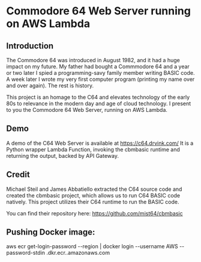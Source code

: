 # Commodore 64 Web Server running on AWS Lambda

## Introduction

The Commodore 64 was introduced in August 1982, and it had a huge impact on my future. My father had bought a Commmodore 64 and a year or two later I spied a programming-savy family member writing BASIC code. A week later I wrote my very first computer program (printing my name over and over again). The rest is history.

This project is an homage to the C64 and elevates technology of the early 80s to relevance in the modern day and age of cloud technology. I present to you the Commodore 64 Web Server, running on AWS Lambda.

## Demo

A demo of the C64 Web Server is available at https://c64.drvink.com/
It is a Python wrapper Lambda Function, invoking the cbmbasic runtime and returning the output, backed by API Gateway.

## Credit

Michael Steil and James Abbatiello extracted the C64 source code and created the cbmbasic project, which allows us to run C64 BASIC code natively.
This project utilizes their C64 runtime to run the BASIC code.

You can find their repository here: https://github.com/mist64/cbmbasic

## Pushing Docker image:

aws ecr get-login-password --region <region> | docker login --username AWS --password-stdin <accountId>.dkr.ecr.<region>.amazonaws.com
